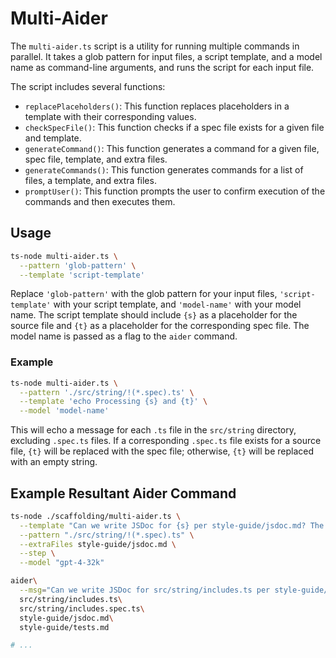 # Multi-Aider

The `multi-aider.ts` script is a utility for running multiple commands in parallel. It takes a glob pattern for input files, a script template, and a model name as command-line arguments, and runs the script for each input file.

The script includes several functions:

- `replacePlaceholders()`: This function replaces placeholders in a template with their corresponding values.
- `checkSpecFile()`: This function checks if a spec file exists for a given file and template.
- `generateCommand()`: This function generates a command for a given file, spec file, template, and extra files.
- `generateCommands()`: This function generates commands for a list of files, a template, and extra files.
- `promptUser()`: This function prompts the user to confirm execution of the commands and then executes them.

## Usage

```bash
ts-node multi-aider.ts \
  --pattern 'glob-pattern' \
  --template 'script-template'
```

Replace `'glob-pattern'` with the glob pattern for your input files, `'script-template'` with your script template, and `'model-name'` with your model name. The script template should include `{s}` as a placeholder for the source file and `{t}` as a placeholder for the corresponding spec file. The model name is passed as a flag to the `aider` command.

### Example

```sh
ts-node multi-aider.ts \
  --pattern './src/string/!(*.spec).ts' \
  --template 'echo Processing {s} and {t}' \
  --model 'model-name'
```

This will echo a message for each `.ts` file in the `src/string` directory, excluding `.spec.ts` files. If a corresponding `.spec.ts` file exists for a source file, `{t}` will be replaced with the spec file; otherwise, `{t}` will be replaced with an empty string.


## Example Resultant Aider Command

```sh
ts-node ./scaffolding/multi-aider.ts \
  --template "Can we write JSDoc for {s} per style-guide/jsdoc.md? The spec file {t} may be useful." \
  --pattern "./src/string/!(*.spec).ts" \
  --extraFiles style-guide/jsdoc.md \
  --step \
  --model "gpt-4-32k"
```

```sh
aider\
  --msg="Can we write JSDoc for src/string/includes.ts per style-guide/jsdoc.md? The spec file src/string/includes.spec.ts may be useful."\
  src/string/includes.ts\
  src/string/includes.spec.ts\
  style-guide/jsdoc.md\
  style-guide/tests.md

# ...
```
